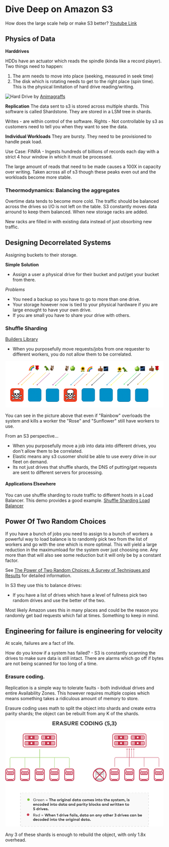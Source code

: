 # Dive Deep on Amazon S3

How does the large scale help or make S3 better?
[Youtube Link](https://www.youtube.com/watch?v=NXehLy7IiPM)

## Physics of Data

**Harddrives**

HDDs have an actuator which reads the spindle (kinda like a record player). Two things
need to happen:

1. The arm needs to move into place (seeking, measured in seek time)
1. The disk which is rotating needs to get to the right place (spin time). This is the
   physical limitation of hard drive reading/writing.

![Hard Drive](https://animagraffs.com/wp-content/uploads/how-hard-disk-drives-work-1.png)
by [Animagraffs](https://animagraffs.com/hard-disk-drive/#embed-code)

**Replication** The data sent to s3 is stored across multiple shards. This software is
called Shardstone. They are stored in a LSM tree in shards.

Writes - are within control of the software. Rights - Not controllable by s3 as customers
need to tell you when they want to see the data.

**Individual Workloads** They are bursty. They need to be provisioned to handle peak load.

Use Case: FINRA - Ingests hundreds of billions of records each day with a strict 4 hour
window in which it must be processed.

The large amount of reads that need to be made causes a 100X in capacity over writing.
Taken across all of s3 though these peaks even out and the workloads become more stable.

### Theormodynamics: Balancing the aggregates

Overtime data tends to become more cold. The traffic should be balanced across the drives
so I/O is not left on the table. S3 constantly moves data arround to keep them balanced.
When new storage racks are added.

New racks are filled in with existing data instead of just obsorbing new traffic.

## Designing Decorrelated Systems

Assigning buckets to their storage.

**Simple Solution**

- Assign a user a physical drive for their bucket and put/get your bucket from there.

*Problems*

- You need a backup so you have to go to more than one drive.
- Your storage however now is tied to your physical hardware if you are large enought to
  have your own drive.
- If you are small you have to share your drive with others.

### Shuffle Sharding

[Builders Library](https://aws.amazon.com/builders-library/workload-isolation-using-shuffle-sharding/)

- When you purposefully move requests/jobs from one requester to different workers, you do
  not allow them to be correlated.

![Shuffle Sharding Picture](shuffle_sharding.png "Example of shuffle sharding")

You can see in the picture above that even if "Rainbow" overloads the system and kills a
worker the "Rose" and "Sunflower" still have workers to use.

From an S3 perspective...

- When you purposefully move a job into data into different drives, you don't allow them
  to be correlated.
- Elastic means any s3 cusomer shold be able to use every drive in our fleet on demand.
- Its not just drives that shuffle shards, the DNS of putting/get requests are sent to
  different servers for processing.

#### Applications Elsewhere

You can use shuffle sharding to route traffic to different hosts in a Load Balancer. This
demo provides a good example.
[Shuffle Sharding Load Balancer](https://github.com/aws-samples/shuffle-sharding-demo-app)

## Power Of Two Random Choices

If you have a bunch of jobs you need to assign to a bunch of workers a powerful way to
load balance is to randomly pick two from the list of workers and go with the one which is
more optimal. This will yield a large reduction in the maximumload for the system over
just choosing one. Any more than that will also see some reduction but it will only be by
a constant factor.

See
[The Power of Two Random Choices: A Survey of Techniques and Results](https://www.eecs.harvard.edu/~michaelm/postscripts/handbook2001.pdf)
for detailed information.

In S3 they use this to balance drives:

- If you have a list of drives which have a level of fullness pick two random drives and
  use the better of the two.

Most likely Amazon uses this in many places and could be the reason you randomly get bad
requests which fail at times. Something to keep in mind.

## Engineering for failure is engineering for velocity

At scale, failures are a fact of life.

How do you know if a system has failed? - S3 is constantly scanning the drives to make
sure data is still intact. There are alarms which go off if bytes are not being scanned
for too long of a time.

### Erasure coding.

Replication is a simple way to tolerate faults - both individual drives and entire
Availability Zones. This however requires multiple copies which means something takes a
ridiculous amount of memory to store.

Erasure coding uses math to split the object into shards and create extra parity shards;
the object can be rebuilt from any K of the shards.

![Erasure Coding](erasure-coding.png "Erasure Coding")

Any 3 of these shards is enough to rebuild the object, with only 1.8x overhead.

